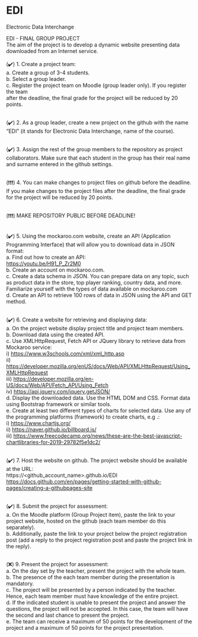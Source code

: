 # EDI
Electronic Data Interchange

EDI - FINAL GROUP PROJECT  
The aim of the project is to develop a dynamic website presenting data downloaded from an Internet
service.  
<br>(✔️) 1️. Create a project team:  
a. Create a group of 3-4 students.  
b. Select a group leader.  
c. Register the project team on Moodle (group leader only). If you register the team  
after the deadline, the final grade for the project will be reduced by 20 points.  

<br>(✔️) 2️. As a group leader, create a new project on the github with the name “EDI” (it stands for
Electronic Data Interchange, name of the course). 

<br>(✔️) 3️. Assign the rest of the group members to the repository as project collaborators. Make
sure that each student in the group has their real name and surname entered in the
github settings.  

<br>(❗❗❗) 4️. You can make changes to project files on github before the deadline. If you make
changes to the project files after the deadline, the final grade for the project will be
reduced by 20 points.  

<br>(❗❗❗) MAKE REPOSITORY PUBLIC BEFORE DEADLINE!  

<br>(✔️) 5. Using the mockaroo.com website, create an API (Application Programming Interface)
that will allow you to download data in JSON format:  
a. Find out how to create an API:  
https://youtu.be/H91_P_Zr2M0  
b. Create an account on mockaroo.com.  
c. Create a data schema in JSON. You can prepare data on any topic, such as product
data in the store, top player ranking, country data, and more. Familiarize yourself
with the types of data available on mockaroo.com  
d. Create an API to retrieve 100 rows of data in JSON using the API and GET method.  

<br>(✔️) 6. Create a website for retrieving and displaying data:  
a. On the project website display project title and project team members.  
b. Download data using the created API.  
c. Use XMLHttpRequest, Fetch API or JQuery library to retrieve data from Mockaroo
service:  
i) https://www.w3schools.com/xml/xml_http.asp  
ii) https://developer.mozilla.org/enUS/docs/Web/API/XMLHttpRequest/Using_XMLHttpRequest  
iii) https://developer.mozilla.org/en-US/docs/Web/API/Fetch_API/Using_Fetch  
iv) https://api.jquery.com/jquery.getJSON/  
d. Display the downloaded data. Use the HTML DOM and CSS. Format data using
Bootstrap framework or similar tools.  
e. Create at least two different types of charts for selected data. Use any of the
programming platforms (framework) to create charts, e.g .:  
i) https://www.chartjs.org/  
ii) https://naver.github.io/billboard.js/  
iii) https://www.freecodecamp.org/news/these-are-the-best-javascript-chartlibraries-for-2019-29782f5e1dc2/  

<br>(✔️) 7. Host the website on github. The project website should be available at the URL:  
https://<github_account_name>.github.io/EDI  
https://docs.github.com/en/pages/getting-started-with-github-pages/creating-a-githubpages-site  

<br>(✔️) 8. Submit the project for assessment:  
a. On the Moodle platform (Group Project item), paste the link to your project website,
hosted on the github (each team member do this separately).  
b. Additionally, paste the link to your project below the project registration post (add a
reply to the project registration post and paste the project link in the reply).  

<br>(❌) 9. Present the project for assessment:  
a. On the day set by the teacher, present the project with the whole team.  
b. The presence of the each team member during the presentation is mandatory.  
c. The project will be presented by a person indicated by the teacher. Hence, each
team member must have knowledge of the entire project.  
d. If the indicated student is unable to present the project and answer the questions,
the project will not be accepted. In this case, the team will have the second and last
chance to present the project.  
e. The team can receive a maximum of 50 points for the development of the project
and a maximum of 50 points for the project presentation.  
